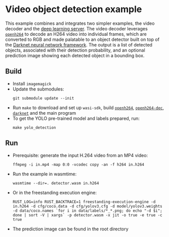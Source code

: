 # Video object detection example

This example combines and integrates two simpler examples, the video decoder and the [deep learning server](https://github.com/veracruz-project/veracruz-examples/tree/main/deep-learning-server).
The video decoder leverages [`openh264`](https://github.com/veracruz-project/openh264) to decode an H264 video into individual frames, which are converted to RGB and made palatable to an object detector built on top of the [Darknet neural network framework](https://github.com/mofanv/darknet-src). The output is a list of detected objects, associated with their detection probability, and an optional prediction image showing each detected object in a bounding box.

## Build
* Install `imagemagick`
* Update the submodules:
  ```
  git submodule update --init
  ```
* Run `make` to download and set up `wasi-sdk`, build [`openh264`](https://github.com/veracruz-project/openh264), [`openh264-dec`](https://github.com/veracruz-project/openh264-dec), [`darknet`](https://github.com/mofanv/darknet-src) and the main program
* To get the YOLO pre-trained model and labels prepared, run:
  ```
  make yolo_detection
  ```

## Run
* Prerequisite: generate the input H.264 video from an MP4 video:
  ```
  ffmpeg -i in.mp4 -map 0:0 -vcodec copy -an -f h264 in.h264
  ```
* Run the example in wasmtime:
  ```
  wasmtime --dir=. detector.wasm in.h264
  ```
* Or in the freestanding execution engine:
  ```
  RUST_LOG=info RUST_BACKTRACE=1 freestanding-execution-engine -d in.h264 -d cfg/coco.data -d cfg/yolov3.cfg -d model/yolov3.weights -d data/coco.names `for i in data/labels/*_*.png; do echo "-d $i"; done | sort -V | xargs` -p detector.wasm -x jit -o true -e true -c true
  ```
* The prediction image can be found in the root directory
